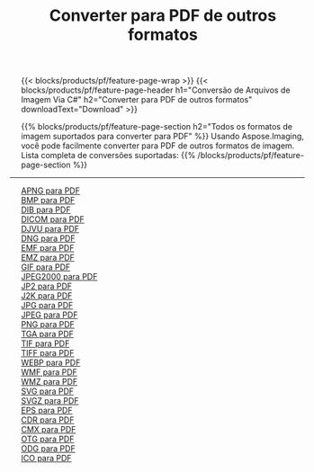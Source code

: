 ﻿---
title: Converter para PDF de outros formatos 
weight: 3920
url: /pt/net/conversion/to/pdf 
lang: pt
langdirlevel: 2
locales: zh-hans,ja,it,ru,de,es,fr,nl,id,lt,pl,pt,vi,tr,ko,zh-hant,ar,hi,th,sv,cs,uk,he
description: Usando o Aspose.Imaging, você pode facilmente converter para PDF de outros formatos
---

{{< blocks/products/pf/feature-page-wrap >}}
{{< blocks/products/pf/feature-page-header h1="Conversão de Arquivos de Imagem Via C#" h2="Converter para PDF de outros formatos" downloadText="Download" >}}


{{% blocks/products/pf/feature-page-section  h2="Todos os formatos de imagem suportados para converter para PDF" %}}
Usando Aspose.Imaging, você pode facilmente converter para PDF de outros formatos de imagem.
<br/>
Lista completa de conversões suportadas:
{{% /blocks/products/pf/feature-page-section %}}
<div class="container-fluid productfamilypage bg-gray">
    <div class="convertypes bg-gray agp-content section">
        <div class="container">
		<hr style="margin-left:-20px;"/>
		<div class="row other-converters">
		    <div class='col-md-2 other-converter remove-lp remove-rp'><a href="/imaging/pt/net/conversion/apng-to-pdf" >APNG para PDF</a></div>
<div class='col-md-2 other-converter remove-lp remove-rp'><a href="/imaging/pt/net/conversion/bmp-to-pdf" >BMP para PDF</a></div>
<div class='col-md-2 other-converter remove-lp remove-rp'><a href="/imaging/pt/net/conversion/dib-to-pdf" >DIB para PDF</a></div>
<div class='col-md-2 other-converter remove-lp remove-rp'><a href="/imaging/pt/net/conversion/dicom-to-pdf" >DICOM para PDF</a></div>
<div class='col-md-2 other-converter remove-lp remove-rp'><a href="/imaging/pt/net/conversion/djvu-to-pdf" >DJVU para PDF</a></div>
<div class='col-md-2 other-converter remove-lp remove-rp'><a href="/imaging/pt/net/conversion/dng-to-pdf" >DNG para PDF</a></div>
<div class='col-md-2 other-converter remove-lp remove-rp'><a href="/imaging/pt/net/conversion/emf-to-pdf" >EMF para PDF</a></div>
<div class='col-md-2 other-converter remove-lp remove-rp'><a href="/imaging/pt/net/conversion/emz-to-pdf" >EMZ para PDF</a></div>
<div class='col-md-2 other-converter remove-lp remove-rp'><a href="/imaging/pt/net/conversion/gif-to-pdf" >GIF para PDF</a></div>
<div class='col-md-2 other-converter remove-lp remove-rp'><a href="/imaging/pt/net/conversion/jpeg2000-to-pdf" >JPEG2000 para PDF</a></div>
<div class='col-md-2 other-converter remove-lp remove-rp'><a href="/imaging/pt/net/conversion/jp2-to-pdf" >JP2 para PDF</a></div>
<div class='col-md-2 other-converter remove-lp remove-rp'><a href="/imaging/pt/net/conversion/j2k-to-pdf" >J2K para PDF</a></div>
<div class='col-md-2 other-converter remove-lp remove-rp'><a href="/imaging/pt/net/conversion/jpg-to-pdf" >JPG para PDF</a></div>
<div class='col-md-2 other-converter remove-lp remove-rp'><a href="/imaging/pt/net/conversion/jpeg-to-pdf" >JPEG para PDF</a></div>
<div class='col-md-2 other-converter remove-lp remove-rp'><a href="/imaging/pt/net/conversion/png-to-pdf" >PNG para PDF</a></div>
<div class='col-md-2 other-converter remove-lp remove-rp'><a href="/imaging/pt/net/conversion/tga-to-pdf" >TGA para PDF</a></div>
<div class='col-md-2 other-converter remove-lp remove-rp'><a href="/imaging/pt/net/conversion/tif-to-pdf" >TIF para PDF</a></div>
<div class='col-md-2 other-converter remove-lp remove-rp'><a href="/imaging/pt/net/conversion/tiff-to-pdf" >TIFF para PDF</a></div>
<div class='col-md-2 other-converter remove-lp remove-rp'><a href="/imaging/pt/net/conversion/webp-to-pdf" >WEBP para PDF</a></div>
<div class='col-md-2 other-converter remove-lp remove-rp'><a href="/imaging/pt/net/conversion/wmf-to-pdf" >WMF para PDF</a></div>
<div class='col-md-2 other-converter remove-lp remove-rp'><a href="/imaging/pt/net/conversion/wmz-to-pdf" >WMZ para PDF</a></div>
<div class='col-md-2 other-converter remove-lp remove-rp'><a href="/imaging/pt/net/conversion/svg-to-pdf" >SVG para PDF</a></div>
<div class='col-md-2 other-converter remove-lp remove-rp'><a href="/imaging/pt/net/conversion/svgz-to-pdf" >SVGZ para PDF</a></div>
<div class='col-md-2 other-converter remove-lp remove-rp'><a href="/imaging/pt/net/conversion/eps-to-pdf" >EPS para PDF</a></div>
<div class='col-md-2 other-converter remove-lp remove-rp'><a href="/imaging/pt/net/conversion/cdr-to-pdf" >CDR para PDF</a></div>
<div class='col-md-2 other-converter remove-lp remove-rp'><a href="/imaging/pt/net/conversion/cmx-to-pdf" >CMX para PDF</a></div>
<div class='col-md-2 other-converter remove-lp remove-rp'><a href="/imaging/pt/net/conversion/otg-to-pdf" >OTG para PDF</a></div>
<div class='col-md-2 other-converter remove-lp remove-rp'><a href="/imaging/pt/net/conversion/odg-to-pdf" >ODG para PDF</a></div>
<div class='col-md-2 other-converter remove-lp remove-rp'><a href="/imaging/pt/net/conversion/ico-to-pdf" >ICO para PDF</a></div>
                </div>
        </div>
    </div>
</div>
<br/>

